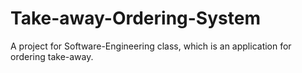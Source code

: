 Take-away-Ordering-System
======================

A project for Software-Engineering class, which is an application for ordering take-away.

